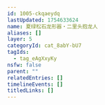 ```yaml
---
id: 1005-ckqaeydq
lastUpdated: 1754633624
name: 夏绿松石龙形器・二里头抱龙人
aliases: []
layer: 5
categoryId: cat_8abY-bU7
tagIds:
  - tag_eAgXxyKy
nsfw: false
parent: ""
relatedEntries: []
timelineEvents: []
titledLinks: []
---
```


